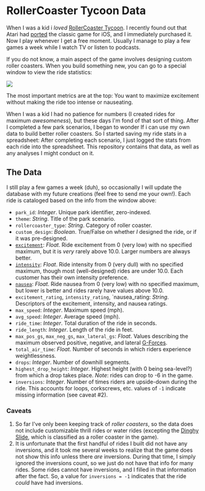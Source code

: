 # RollerCoaster Tycoon Data

When I was a kid i _loved_ [RollerCoaster Tycoon](https://en.wikipedia.org/wiki/RollerCoaster_Tycoon_Classic). I recently found out that Atari had [ported](http://appleinsider.com/articles/16/12/30/review-rollercoaster-tycoon-classic-for-ios-is-faithful-port-of-90s-title) the classic game for iOS, and I immediately purchased it. Now I play whenever I get a free moment. Usually I manage to play a few games a week while I watch TV or listen to podcasts.

If you do not know, a main aspect of the game involves designing custom roller coasters. When you build something new, you can go to a special window to view the ride statistics:

![](https://vignette1.wikia.nocookie.net/rct/images/3/36/Ride_Window_RCT2_-_7.gif/revision/latest?cb=20120525162507)

The most important metrics are at the top: You want to maximize excitement without making the ride too intense or nauseating. 

When I was a kid I had no patience for numbers (I created rides for maximum _awesomeness_), but these days I'm fond of that sort of thing. After I completed a few park scenarios, I began to wonder If i can use my own data to build better roller coasters. So I started saving my ride stats in a spreadsheet: After completing each scenario, I just logged the stats from each ride into the spreadsheet. This repository contains that data, as well as any analyses I might conduct on it.

## The Data

I still play a few games a week (duh), so occasionally I will update the database with my future creations (feel free to send me your own!). Each ride is cataloged based on the info from the window above:

 - `park_id`: _Integer_. Unique park identifier, zero-indexed.
 - `theme`: _String_. Title of the park scenario.
 - `rollercoaster_type`: _String_. Category of roller coaster.
 - `custom_design`: _Boolean_. True/False on whether _I_ designed the ride, or if it was pre-designed.
 - [`excitement`](http://rct.wikia.com/wiki/Excitement): _Float_. Ride excitement from 0 (very low) with no specified maximum, but it is _very_ rarely above 10.0. Larger numbers are always better.
 - [`intensity`](http://rct.wikia.com/wiki/Intensity):  _Float_. Ride intensity from 0 (very dull) with no specified maximum, though most (well-designed) rides are under 10.0. Each customer has their own intensity preference.
 - [`nausea`](http://rct.wikia.com/wiki/Nausea): _Float_. Ride nausea from 0 (very low) with no specified maximum, but lower is better and rides rarely have values above 10.0.
 - `excitement_rating`, `intensity_rating`, `nausea_rating: _String_.  Descriptors of the excitement, intensity, and nausea ratings.
 - `max_speed`: _Integer_. Maximum speed (mph).
 - `avg_speed`: _Integer_. Average speed (mph).
 - `ride_time`: _Integer_. Total duration of the ride in seconds.
 - `ride_length`: _Integer_. Length of the ride in feet.
 - `max_pos_gs`, `max_neg_gs`, `max_lateral_gs`: _Float_. Values describing the maximum observed positive, negative, and lateral [G-Forces](https://en.wikipedia.org/wiki/G-force).
 - `total_air_time`: _Float_. Number of seconds in which riders experience weightlessness.
 - `drops`: _Integer_. Number of downhill segments.
 - `highest_drop_height`: _Integer_. Highest height (with 0 being sea-level?) from which a drop takes place. _Note_: rides can drop to -6 in the game.
 - `inversions`: _Integer_. Number of times riders are upside-down during the ride. This accounts for loops, corkscrews, etc. values of `-1` indicate missing information (see caveat #2).


### Caveats 

1. So far I've only been keeping track of _roller coasters_, so the data does not include customizable thrill rides or water rides (excepting the [Dinghy Slide](http://rct.wikia.com/wiki/Dinghy_Slide), which is classified as a roller coaster in the game).
2. It is unfortunate that the first handful of rides I built did not have any inversions, and it took me several weeks to realize that the game does not show this info unless there _are_ inversions. During that time, I simply ignored the inversions count, so we just do not have that info for many rides. Some rides cannot have inversions, and I filled in that information after the fact. So, a value for `inversions = -1` indicates that the ride _could_ have had inversions.



